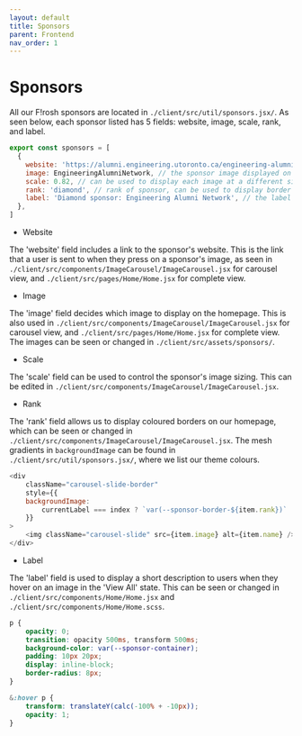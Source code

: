 ```yaml
---
layout: default
title: Sponsors
parent: Frontend
nav_order: 1
---
```


# Sponsors

All our F!rosh sponsors are located in `./client/src/util/sponsors.jsx/`. As seen below, each sponsor listed has 5 fields: website, image, scale, rank, and label.

```js
export const sponsors = [
  {
    website: 'https://alumni.engineering.utoronto.ca/engineering-alumni-network/',
    image: EngineeringAlumniNetwork, // the sponsor image displayed on homepage (from "./client/src/assets/sponsors")
    scale: 0.82, // can be used to display each image at a different size
    rank: 'diamond', // rank of sponsor, can be used to display border
    label: 'Diamond sponsor: Engineering Alumni Network', // the label seen when a user hovers on image in 'View All' state
  },
]
```

- Website

The 'website' field includes a link to the sponsor's website. This is the link that a user is sent to when they press on a sponsor's image, as seen in `./client/src/components/ImageCarousel/ImageCarousel.jsx` for carousel view, and `./client/src/pages/Home/Home.jsx` for complete view.

- Image

The 'image' field decides which image to display on the homepage. This is also used in `./client/src/components/ImageCarousel/ImageCarousel.jsx` for carousel view, and `./client/src/pages/Home/Home.jsx` for complete view. The images can be seen or changed in `./client/src/assets/sponsors/`.

- Scale

The 'scale' field can be used to control the sponsor's image sizing. This can be edited in `./client/src/components/ImageCarousel/ImageCarousel.jsx`.

- Rank

The 'rank' field allows us to display coloured borders on our homepage, which can be seen or changed in `./client/src/components/ImageCarousel/ImageCarousel.jsx`. The mesh gradients in `backgroundImage` can be found in `./client/src/util/sponsors.jsx/`, where we list our theme colours.

```js
<div
    className="carousel-slide-border"
    style={{
    backgroundImage:
        currentLabel === index ? `var(--sponsor-border-${item.rank})` : 'none',
    }}
>
    <img className="carousel-slide" src={item.image} alt={item.name} />
</div>
```

- Label

The 'label' field is used to display a short description to users when they hover on an image in the 'View All' state. This can be seen or changed in `./client/src/components/Home/Home.jsx` and `./client/src/components/Home/Home.scss`.

```SCSS
p {
    opacity: 0;
    transition: opacity 500ms, transform 500ms;
    background-color: var(--sponsor-container);
    padding: 10px 20px;
    display: inline-block;
    border-radius: 8px;
}

&:hover p {
    transform: translateY(calc(-100% + -10px));
    opacity: 1;
}
```